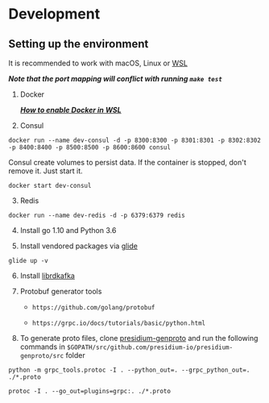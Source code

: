 
# Development 

## Setting up the environment

It is recommended to work with macOS, Linux or [WSL](https://docs.microsoft.com/en-us/windows/wsl/install-win10)

***Note that the port mapping will conflict with running `make test`***

1. Docker

     ***[How to enable Docker in WSL](https://nickjanetakis.com/blog/setting-up-docker-for-windows-and-wsl-to-work-flawlessly)***

2. Consul
```
docker run --name dev-consul -d -p 8300:8300 -p 8301:8301 -p 8302:8302 -p 8400:8400 -p 8500:8500 -p 8600:8600 consul
```

Consul create volumes to persist data. If the container is stopped, don't remove it. Just start it.

```
docker start dev-consul
```

3. Redis
```
docker run --name dev-redis -d -p 6379:6379 redis
```

4. Install go 1.10 and Python 3.6

5. Install vendored packages via [glide](https://github.com/Masterminds/glide#install)
```
glide up -v
```

6. Install [librdkafka](https://github.com/confluentinc/confluent-kafka-go#installing-librdkafka)

7. Protobuf generator tools

    * `https://github.com/golang/protobuf`

    * `https://grpc.io/docs/tutorials/basic/python.html`

8. To generate proto files, clone [presidium-genproto](https://github.com/presidium-io/presidium-genproto) and run the following commands in `$GOPATH/src/github.com/presidium-io/presidium-genproto/src` folder

```
python -m grpc_tools.protoc -I . --python_out=. --grpc_python_out=. ./*.proto
```

```
protoc -I . --go_out=plugins=grpc:. ./*.proto
```
